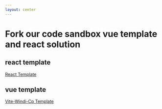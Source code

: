 ```yaml
---
layout: center
---
```


# Fork our code sandbox vue template and react solution

## react template

[React Template](https://codesandbox.io/s/react-openspace-2022-jyjht)

## vue template

[Vite-Windi-Cp Template](https://codesandbox.io/s/vite-vue-windi-cp-xzjfg)